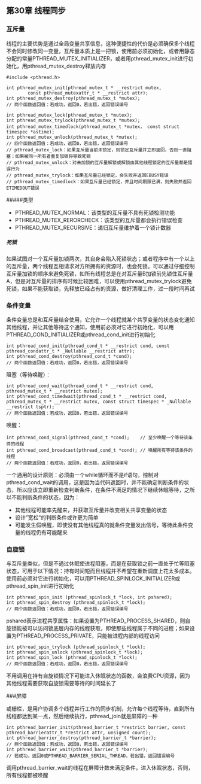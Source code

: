 ## 第30章 线程同步

### 互斥量

线程的主要优势是通过全局变量共享信息，这种便捷性的代价是必须确保多个线程不会同时修改同一变量，互斥量本质上是一把锁，使用前必须初始化，或者用静态分配的常量PTHREAD_MUTEX_INITIALIZER，或者用pthread_mutex_init进行初始化，用pthread_mutex_destroy释放内存

```
#include <pthread.h>

int pthread_mutex_init(pthread_mutex_t * __restrict mutex,
		const pthread_mutexattr_t * __restrict attr);
int pthread_mutex_destroy(pthread_mutex_t *mutex);
// 两个函数返回值：若成功，返回0，若出错，返回错误编号
```

```
int pthread_mutex_lock(pthread_mutex_t *mutex);
int pthread_mutex_trylock(pthread_mutex_t *mutex);
int pthread_mutex_timedlock(pthread_mutex_t *mutex， const struct timespec *astime);
int pthread_mutex_unlock(pthread_mutex_t *mutex);
// 四个函数返回值：若成功，返回0，若出错，返回错误编号
// pthread_mutex_lock：如果互斥量当前未锁定，则锁定互斥量并立即返回，否则一直阻塞；如果被同一所有者重复加锁将导致死锁
// pthread_mutex_unlock：对未加锁的互斥量解锁或解锁由其他线程锁定的互斥量都是错误行为
// pthread_mutex_trylock：如果互斥量已经锁定，会失败并返回EBUSY错误
// pthread_mutex_timedlock：如果互斥量已经锁定，并且时间期限已满，则失败并返回ETIMEDOUT错误
```

#####类型

* PTHREAD_MUTEX_NORMAL：该类型的互斥量不具有死锁检测功能
* PTHREAD_MUTEX_RERORCHECK：该类型的互斥量都会执行错误检查
* PTHREAD_MUTEX_RECURSIVE：递归互斥量维护着一个锁计数器

##### 死锁

如果试图对一个互斥量加锁两次，其自身会陷入死锁状态；或者程序中有一个以上的互斥量，两个线程互相请求对方所拥有的资源时，也会死锁。可以通过仔细控制互斥量加锁的顺序来避免死锁，如所有线程总是在对互斥量B加锁前先锁住互斥量A，但是对互斥量的排序有时候比较困难，可以使用pthread_mutex_trylock避免死锁，如果不能获取锁，先释放已经占有的资源，做好清理工作，过一段时间再试

### 条件变量

条件变量总是和互斥量结合使用，它允许一个线程就某个共享变量的状态变化通知其他线程，并让其他等待这个通知，使用前必须对它进行初始化，可以用PTHREAD_COND_INITIALIZER或pthread_cond_init进行初始化

```
int pthread_cond_init(pthread_cond_t * __restrict cond, const pthread_condattr_t * _Nullable __restrict attr);
int pthread_cond_destroy(pthread_cond_t *cond);		
// 两个函数返回值：若成功，返回0，若出错，返回错误编号
```

阻塞（等待唤醒）：

```
int pthread_cond_wait(pthread_cond_t * __restrict cond, pthread_mutex_t * __restrict mutex);
int pthread_cond_timedwait(pthread_cond_t * __restrict cond, pthread_mutex_t * __restrict mutex, const struct timespec * _Nullable __restrict tsptr);
// 两个函数返回值：若成功，返回0，若出错，返回错误编号
```

唤醒：

```
int pthread_cond_signal(pthread_cond_t *cond);	  // 至少唤醒一个等待该条件的线程
int pthread_cond_broadcast(pthread_cond_t *cond); // 唤醒所有等待该条件的线程
// 两个函数返回值：若成功，返回0，若出错，返回错误编号
```

一个通用的设计原则：必须由一个while循环而不是if语句，控制对pthread_cond_wait的调用，这是因为当代码返回时，并不能确定判断条件的状态，所以应该立即重新检查判断条件，在条件不满足的情况下继续休眠等待，之所以不能判断条件的状态，因为：

* 其他线程可能率先醒来，并获取互斥量并改变相关共享变量的状态
* 设计”宽松“的判断条件或许更为简单
* 可能发生假唤醒，即使没有其他线程真的就条件变量发出信号，等待此条件变量的线程仍有可能醒来

### 自旋锁

与互斥量类似，但是不通过休眠使进程阻塞，而是在获取锁之前一直处于忙等阻塞状态，可用于以下情况：持有时间短而且线程并不希望在重新调度上花太多成本。使用前必须对它进行初始化，可以用PTHREAD_SPINLOCK_INITIALIZER或pthread_spin_init进行初始化

```
int pthread_spin_init (pthread_spinlock_t *lock, int pshared);
int pthread_spin_destroy (pthread_spinlock_t *lock);
// 两个函数返回值：若成功，返回0，若出错，返回错误编号
```

pshared表示进程共享属性：如果设置为PTHREAD_PROCESS_SHARED，则自旋锁能被可以访问锁底层内存的线程获取，即使那些线程属于不同的进程；如果设置为PTHREAD_PROCESS_PRIVATE，只能被进程内部的线程访问

```
int pthread_spin_trylock (pthread_spinlock_t *lock);
int pthread_spin_unlock (pthread_spinlock_t *lock);
int pthread_spin_lock (pthread_spinlock_t *lock);
// 两个函数返回值：若成功，返回0，若出错，返回错误编号
```

不用调用在持有自旋锁情况下可能进入休眠状态的函数，会浪费CPU资源，因为其他线程需要获取自旋锁需要等待的时间延长了

###屏障

或栅栏，是用户协调多个线程并行工作的同步机制，允许每个线程等待，直到所有线程都达到某一点，然后继续执行，pthread_join就是屏障的一种

```
int pthread_barrier_init(pthread_barrier_t *restrict barrier, const pthread_barrierattr_t *restrict attr, unsigned count);
int pthread_barrier_destroy(pthread_barrier_t *barrier);
// 两个函数返回值：若成功，返回0，若出错，返回错误编号
int pthread_barrier_wait(pthread_barrier_t *barrier);
// 若成功，返回0或PTHREAD_BARRIER_SERIAL_THREAD，若出错，返回错误编号
```

调用pthread_barrier_wait的线程在屏障计数未满足条件，进入休眠状态，否则，所有线程都被唤醒

